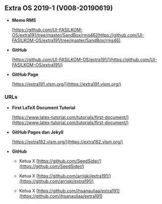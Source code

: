 ## Extra OS 2019-1 (V008-20190619)

- **Memo RMS**

  [https://github.com/UI-FASILKOM-OS/extra191/tree/master/SandBox/rms46](https://github.com/UI-FASILKOM-OS/extra191/tree/master/SandBox/rms46)

- **GitHub**

  [https://github.com/UI-FASILKOM-OS/extra191/](https://github.com/UI-FASILKOM-OS/extra191/)

- **GitHub Page**

  [https://extra191.vlsm.org/](https://extra191.vlsm.org/)


### URLs

- **First LaTeX Document Tutorial** 

  [https://www.latex-tutorial.com/tutorials/first-document/](https://www.latex-tutorial.com/tutorials/first-document/)

- **GitHub Pages dan Jekyll**

  [https://extra182.vlsm.org/](https://extra182.vlsm.org/)

- **GitHub**

  - Ketua X [https://github.com/SeedSider/](https://github.com/SeedSider/)

  - Ketua X [https://github.com/arriski/extra191/](https://github.com/arriski/extra191/)

  - Ketua X [https://github.com/ihsanauliaa/extra191](https://github.com/ihsanauliaa/extra191)

